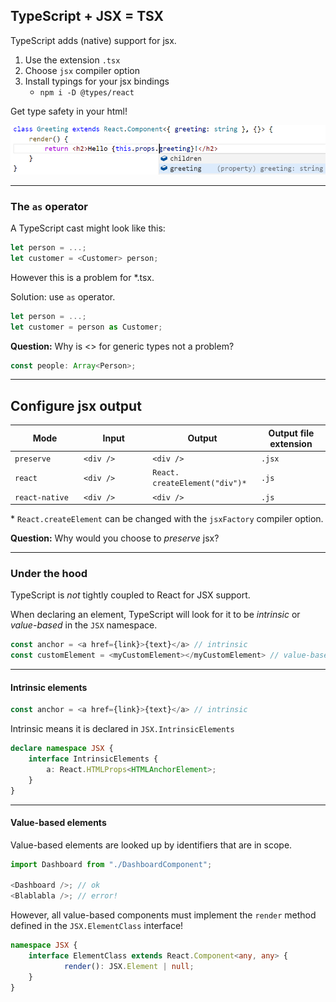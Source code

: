 ## TypeScript + JSX = TSX

TypeScript adds (native) support for jsx.
1. Use the extension `.tsx`
1. Choose `jsx` compiler option
1. Install typings for your jsx bindings
    * `npm i -D @types/react`

Get type safety in your html!

<!-- .element class="fragment" data-fragment-index="0" -->

![typesafe-tsx](resources/typesafe-tsx.png)

<!-- .element class="fragment" data-fragment-index="0" -->

---

### The `as` operator

A TypeScript cast might look like this:

```typescript
let person = ...;
let customer = <Customer> person;
```

However this is a problem for *.tsx.

Solution: use `as` operator.

<!-- .element class="fragment" data-fragment-index="0" -->

```typescript
let person = ...;
let customer = person as Customer;
```

<!-- .element class="fragment" data-fragment-index="0" -->

**Question:** Why is <> for generic types not a problem?

<!-- .element class="fragment" data-fragment-index="1" -->

```typescript
const people: Array<Person>;
```

<!-- .element class="fragment" data-fragment-index="1" -->

---

## Configure jsx output

<table>
  <thead>
    <tr>
      <th style="width: 20%">Mode</th>
      <th style="width: 20%">Input</th>
      <th style="width: 20%">Output</th>
      <th style="width: 20%">Output file extension</th>
    </tr>
  </thead>
  <tbody>
    <tr>
      <td><code>preserve</code></td>
      <td><code>&lt;div /&gt;</code></td>
      <td><code>&lt;div /&gt;</code></td>
      <td><code>.jsx</code></td>
    </tr>
    <tr>
      <td><code>react</code></td>
      <td><code>&lt;div /&gt;</code></td>
      <td><code>React.<br />createElement("div")*</code></td>
      <td><code>.js</code></td>
    </tr>
    <tr>
      <td><code>react-native</code></td>
      <td><code>&lt;div /&gt;</code></td>
      <td><code>&lt;div /&gt;</code></td>
      <td><code>.js</code></td>
    </tr>
  </tbody>
</table>

\* `React.createElement` can be changed with the `jsxFactory` compiler option.

**Question:** Why would you choose to *preserve* jsx?

<!-- .element class="fragment" data-fragment-index="0" -->

---

### Under the hood

TypeScript is *not* tightly coupled to React for JSX support.

When declaring an element, TypeScript will look for it to be *intrinsic* or *value-based* in the `JSX` namespace.

```js
const anchor = <a href={link}>{text}</a> // intrinsic
const customElement = <myCustomElement></myCustomElement> // value-based
```

---

#### Intrinsic elements

```js
const anchor = <a href={link}>{text}</a> // intrinsic
```

Intrinsic means it is declared in `JSX.IntrinsicElements`

```typescript
declare namespace JSX {
    interface IntrinsicElements {
        a: React.HTMLProps<HTMLAnchorElement>;
    }
}
```

---

#### Value-based elements

Value-based elements are looked up by identifiers that are in scope.

```typescript
import Dashboard from "./DashboardComponent";

<Dashboard />; // ok
<Blablabla />; // error!
```

However, all value-based components must implement the `render` method defined in the `JSX.ElementClass` interface!

<!-- .element class="fragment" data-fragment-index="0" -->

```typescript
namespace JSX {
    interface ElementClass extends React.Component<any, any> {
            render(): JSX.Element | null;
    }
}
```

<!-- .element class="fragment" data-fragment-index="0" -->
